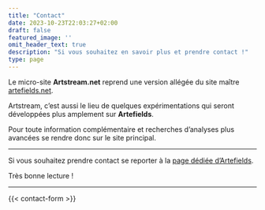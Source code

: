 ```yaml
---
title: "Contact"
date: 2023-10-23T22:03:27+02:00
draft: false
featured_image: ''
omit_header_text: true
description: "Si vous souhaitez en savoir plus et prendre contact !"
type: page
---
```

Le micro-site **Artstream.net** reprend une version allégée du site maître [artefields.net](https://artefields.net).


Artstream, c’est aussi le lieu de quelques expérimentations qui seront développées plus amplement sur **Artefields**.


Pour toute information complémentaire et recherches d’analyses plus avancées se rendre donc sur le site principal.

---

Si vous souhaitez prendre contact se reporter à la [page dédiée d’Artefields](https://www.artefields.net/contact/).


Très bonne lecture !


---

{{< contact-form >}}


